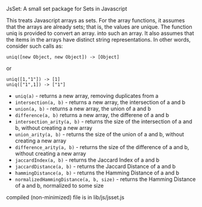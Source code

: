 JsSet: A small set package for Sets in Javascript

This treats Javascript arrays as sets. For the array functions, it assumes that the arrays are already sets; that is, the values are unique. The function uniq is provided to convert an array. into such an array. It also assumes that the items in the arrays have distinct string representations. In other words, consider such calls as:

    uniq([new Object, new Object]) -> [Object]

or 

    uniq([1,"1"]) -> [1]
    uniq(["1",1]) -> ["1"]

* `uniq(a)` - returns a new array, removing duplicates from a
* `intersection(a, b)` - returns a new array, the intersection of a and b
* `union(a, b)`  - returns a new array, the union of a and b
* `difference(a, b)` returns a new array, the differene of a and b
* `intersection_arity(a, b)` - returns the size of the intersection of a and b, without creating a new array
* `union_arity(a, b)` - returns the size of the union of a and b, without creating a new array
* `difference_arity(a, b)` - returns the size of the difference of a and b, without creating a new array
* `jaccardIndex(a, b)` - returns the Jaccard Index of a and b
* `jaccardDistance(a, b)` - returns the Jaccard Distance of a and b
* `hammingDistance(a, b)` - returns the Hamming Distance of a and b
* `normalizedHammingDistance(a, b, size)` - returns the Hamming Distance of a and b, normalized to some size

compiled (non-minimized) file is in lib/js/jsset.js

